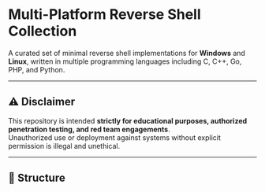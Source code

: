 # Multi-Platform Reverse Shell Collection

A curated set of minimal reverse shell implementations for **Windows** and **Linux**, written in multiple programming languages including C, C++, Go, PHP, and Python.

---

## ⚠️ Disclaimer

This repository is intended **strictly for educational purposes, authorized penetration testing, and red team engagements**.  
Unauthorized use or deployment against systems without explicit permission is illegal and unethical.

---

## 📂 Structure

